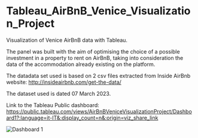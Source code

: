 # Tableau_AirBnB_Venice_Visualization_Project
Visualization of Venice AirBnB data with Tableau.

The panel was built with the aim of optimising the choice of a possible investment in a property to rent on AirBnB, taking into consideration the data of the accommodation already existing on the platform.

The datadata set used is based on 2 csv files extracted from Inside AirBnb website: http://insideairbnb.com/get-the-data/

The dataset used is dated 07 March 2023.

Link to the Tableau Public dashboard: https://public.tableau.com/views/AirBnBVeniceVisualizationProject/Dashboard1?:language=it-IT&:display_count=n&:origin=viz_share_link

![Dashboard 1](https://github.com/leonardobertocco/Tableau_AirBnB_Venice_Visualization_Project/assets/124268679/c16eccf0-79bc-40bc-bcd3-bdfd18925ec0)
